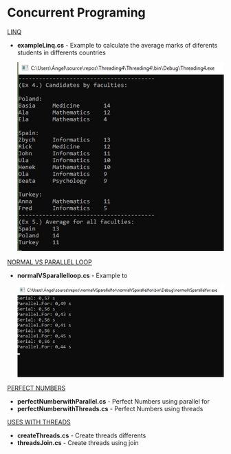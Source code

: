 # Concurrent Programing

[LINQ](Linq/)
* **exampleLinq.cs** - Example to calculate the average marks of diferents students 
in 
differents countries 

  ![example linq](Linq/exampleLinq.jpg)

[NORMAL VS PARALLEL LOOP](NormalVSParallelLoop/)
* **normalVSparallelloop.cs** - Example to

  ![example normal vs parallel loop](NormalVSParallelLoop/normalVSparallelloop.jpg)

[PERFECT NUMBERS](PerfectNumbers/)
* **perfectNumberwithParallel.cs** - Perfect Numbers using parallel for
* **perfectNumberwithThreads.cs** - Perfect Numbers using threads

[USES WITH THREADS](UseswithThreads/)
* **createThreads.cs** - Create threads differents
* **threadsJoin.cs** - Create threads using join
